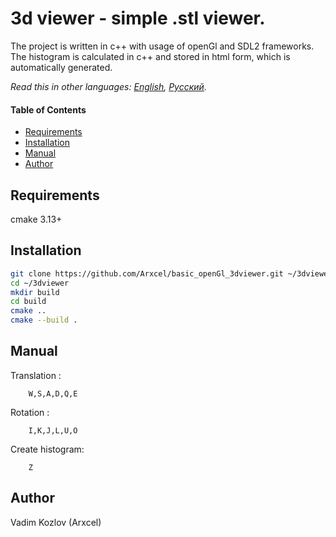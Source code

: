 # 3d viewer - simple .stl viewer.
The project is written in c++ with usage of openGl and SDL2 frameworks. The histogram is calculated in c++ and stored in html form, which is automatically generated.

*Read this in other languages: [English](README.md), [Русский](README-ru.md).*

#### Table of Contents

- [Requirements](#requirements)
- [Installation](#installation)
- [Manual](#manual)
- [Author](#author)

## Requirements

cmake 3.13+

## Installation

```bash
git clone https://github.com/Arxcel/basic_openGl_3dviewer.git ~/3dviewer
cd ~/3dviewer
mkdir build
cd build
cmake ..
cmake --build .
```

## Manual
Translation :
```
    W,S,A,D,Q,E
```
Rotation :
```
    I,K,J,L,U,O
```
Create histogram:
```
    Z
```
## Author

Vadim Kozlov (Arxcel)
